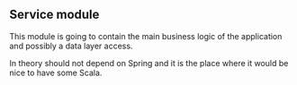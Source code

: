 ## Service module

This module is going to contain the main business logic of the application
and possibly a data layer access.

In theory should not depend on Spring and it is the place where it would be nice to have some Scala.
